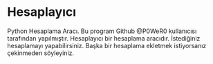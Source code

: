 # Hesaplayıcı
Python Hesaplama Aracı.
Bu program Github @P0WeR0 kullanıcısı tarafından yapılmıştır.
Hesaplayıcı bir hesaplama aracıdır.
İstediğiniz hesaplamayı yapabilirsiniz. Başka bir hesaplama ekletmek istiyorsanız
çekinmeden söyleyiniz.
